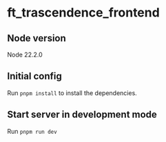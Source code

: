 # ft_trascendence_frontend

## Node version
Node 22.2.0
## Initial config
Run `pnpm install` to install the dependencies.

## Start server in development mode
Run `pnpm run dev`